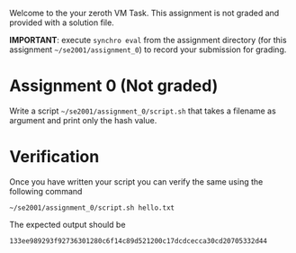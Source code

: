 Welcome to the your zeroth VM Task. This assignment is not graded and provided with a solution file.

**IMPORTANT**: execute `synchro eval` from the assignment directory (for this assignment `~/se2001/assignment_0`) to record your submission for grading.

# Assignment 0 (Not graded)

Write a script `~/se2001/assignment_0/script.sh` that takes a filename as argument and print only the hash value.

# Verification

Once you have written your script you can verify the same using the following command

```
~/se2001/assignment_0/script.sh hello.txt
```

The expected output should be

```
133ee989293f92736301280c6f14c89d521200c17dcdcecca30cd20705332d44
```